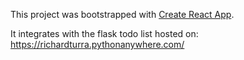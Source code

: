 This project was bootstrapped with [Create React App](https://github.com/facebookincubator/create-react-app).

It integrates with the flask todo list hosted on: https://richardturra.pythonanywhere.com/

